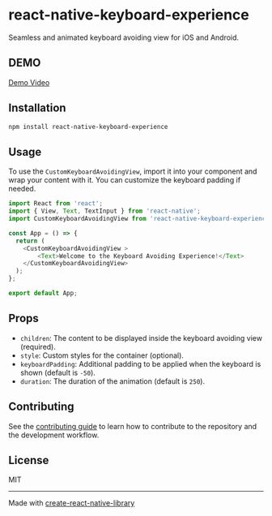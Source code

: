 # react-native-keyboard-experience

Seamless and animated keyboard avoiding view for iOS and Android.

## DEMO

[Demo Video](https://www.youtube.com/shorts/E59--rHLOHA?feature=share)

## Installation

```sh
npm install react-native-keyboard-experience
```

## Usage

To use the `CustomKeyboardAvoidingView`, import it into your component and wrap your content with it. You can customize the keyboard padding if needed.

```typescript
import React from 'react';
import { View, Text, TextInput } from 'react-native';
import CustomKeyboardAvoidingView from 'react-native-keyboard-experience';

const App = () => {
  return (
    <CustomKeyboardAvoidingView >
        <Text>Welcome to the Keyboard Avoiding Experience!</Text>
    </CustomKeyboardAvoidingView>
  );
};

export default App;
```

## Props

- `children`: The content to be displayed inside the keyboard avoiding view (required).
- `style`: Custom styles for the container (optional).
- `keyboardPadding`: Additional padding to be applied when the keyboard is shown (default is `-50`).
- `duration`: The duration of the animation (default is `250`).

## Contributing

See the [contributing guide](CONTRIBUTING.md) to learn how to contribute to the repository and the development workflow.

## License

MIT

---

Made with [create-react-native-library](https://github.com/callstack/react-native-builder-bob)
